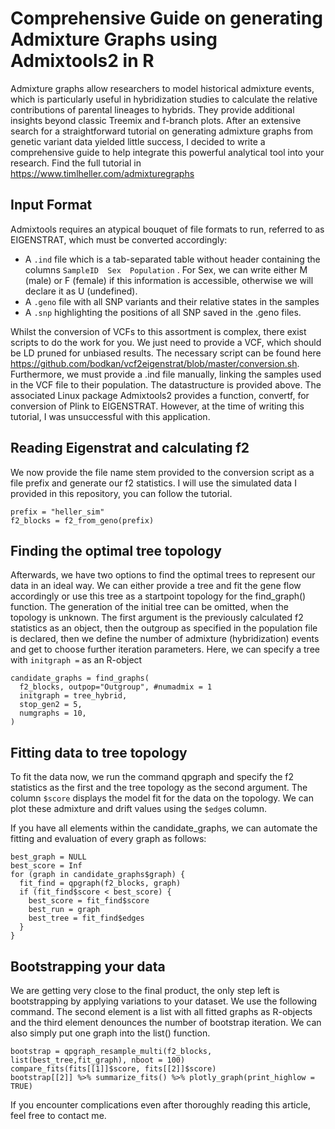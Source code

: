 # Comprehensive Guide on generating Admixture Graphs using Admixtools2 in R
Admixture graphs allow researchers to model historical admixture events, which is particularly useful in hybridization studies to calculate the relative contributions of parental lineages to hybrids. They provide additional insights beyond classic Treemix and f-branch plots. After an extensive search for a straightforward tutorial on generating admixture graphs from genetic variant data yielded little success, I decided to write a comprehensive guide to help integrate this powerful analytical tool into your research.
Find the full tutorial in https://www.timlheller.com/admixturegraphs


## Input Format

Admixtools requires an atypical bouquet of file formats to run, referred to as EIGENSTRAT, which must be converted accordingly: 
- A ```.ind``` file which is a tab-separated table without header containing the columns  ``` SampleID  Sex  Population ``` . For Sex, we can write either M (male) or F (female) if this information is accessible, otherwise we will declare it as U (undefined).
- A ```.geno``` file with all SNP variants and their relative states in the samples
- A ```.snp``` highlighting the positions of all SNP saved in the .geno files.

Whilst the conversion of VCFs to this assortment is complex, there exist scripts to do the work for you. We just need to provide a VCF, which should be LD pruned for unbiased results.
The necessary script can be found here https://github.com/bodkan/vcf2eigenstrat/blob/master/conversion.sh. Furthermore, we must provide a .ind file manually, linking the samples used in the VCF file to their population. The datastructure is provided above.
The associated Linux package Admixtools2 provides a function, convertf, for conversion of Plink to EIGENSTRAT. However, at the time of writing this tutorial, I was unsuccessful with this application.

## Reading Eigenstrat and calculating f2

We now provide the file name stem provided to the conversion script as a file prefix and generate our f2 statistics. I will use the simulated data I provided in this repository, you can follow the tutorial.

``` library(admixtools)
prefix = "heller_sim"
f2_blocks = f2_from_geno(prefix)
``` 

## Finding the optimal tree topology 

Afterwards, we have two options to find the optimal trees to represent our data in an ideal way. We can either provide a tree and fit the gene flow accordingly or use this tree as a startpoint topology for the find_graph() function. The generation of the initial tree can be omitted, when the topology is unknown.
The first argument is the previously calculated f2 statistics as an object, then the outgroup as specified in the population file is declared, then we define the number of admixture (hybridization) events and get to choose further iteration parameters. Here, we can specify a tree with ```initgraph =``` as an R-object 
```
candidate_graphs = find_graphs(
  f2_blocks, outpop="Outgroup", #numadmix = 1
  initgraph = tree_hybrid,
  stop_gen2 = 5,
  numgraphs = 10,
)
 ```

## Fitting data to tree topology
To fit the data now, we run the command qpgraph and specify the f2 statistics as the first and the tree topology as the second argument. The column ```$score``` displays the model fit for the data on the topology. We can plot these admixture and drift values using the ```$edge```s column. 

If you have all elements within the candidate_graphs, we can automate the fitting and evaluation of every graph as follows: 

``` library(tidyverse)
best_graph = NULL
best_score = Inf
for (graph in candidate_graphs$graph) {
  fit_find = qpgraph(f2_blocks, graph)
  if (fit_find$score < best_score) {
    best_score = fit_find$score
    best_run = graph
    best_tree = fit_find$edges    
  }
}
```
## Bootstrapping your data 
We are getting very close to the final product, the only step left is bootstrapping by applying variations to your dataset. We use the following command. The second element is a list with all fitted graphs as R-objects and the third element denounces the number of bootstrap iteration. We can also simply put one graph into the list() function.
```
bootstrap = qpgraph_resample_multi(f2_blocks, list(best_tree,fit_graph), nboot = 100)
compare_fits(fits[[1]]$score, fits[[2]]$score)
bootstrap[[2]] %>% summarize_fits() %>% plotly_graph(print_highlow = TRUE)
```
If you encounter complications even after thoroughly reading this article, feel free to contact me.
